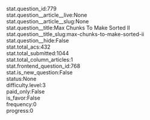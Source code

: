 stat.question_id:779  
stat.question__article__live:None  
stat.question__article__slug:None  
stat.question__title:Max Chunks To Make Sorted II  
stat.question__title_slug:max-chunks-to-make-sorted-ii  
stat.question__hide:False  
stat.total_acs:432  
stat.total_submitted:1044  
stat.total_column_articles:1  
stat.frontend_question_id:768  
stat.is_new_question:False  
status:None  
difficulty.level:3  
paid_only:False  
is_favor:False  
frequency:0  
progress:0  
